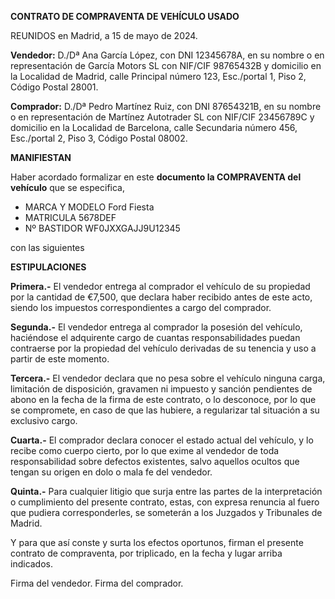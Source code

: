 ﻿**CONTRATO DE COMPRAVENTA DE VEHÍCULO USADO**

REUNIDOS en Madrid, a 15 de mayo de 2024.

**Vendedor:**
D./Dª Ana García López, con DNI 12345678A, en su nombre o en representación de García Motors SL con NIF/CIF 98765432B y
domicilio en la Localidad de Madrid, calle Principal número 123, Esc./portal 1, Piso 2, Código Postal 28001.

**Comprador:**
D./Dª Pedro Martínez Ruiz, con DNI 87654321B, en su nombre o en representación de Martínez Autotrader SL con NIF/CIF
23456789C y domicilio en la Localidad de Barcelona, calle Secundaria número 456, Esc./portal 2, Piso 3,
Código Postal 08002.

**MANIFIESTAN**

Haber acordado formalizar en este **documento la COMPRAVENTA del vehículo** que se especifica,

* MARCA Y MODELO Ford Fiesta
* MATRICULA 5678DEF
* Nº BASTIDOR WF0JXXGAJJ9U12345

con las siguientes

**ESTIPULACIONES**

**Primera.-** El vendedor entrega al comprador el vehículo de su propiedad por la cantidad de €7,500, que declara haber
recibido antes de este acto, siendo los impuestos correspondientes a cargo del comprador.

**Segunda.-** El vendedor entrega al comprador la posesión del vehículo, haciéndose el adquirente cargo de cuantas
responsabilidades puedan contraerse por la propiedad del vehículo derivadas de su tenencia y uso a partir de este
momento.

**Tercera.-** El vendedor declara que no pesa sobre el vehículo ninguna carga, limitación de disposición, gravamen ni
impuesto y sanción pendientes de abono en la fecha de la firma de este contrato, o lo desconoce, por lo que se
compromete, en caso de que las hubiere, a regularizar tal situación a su exclusivo cargo.

**Cuarta.-** El comprador declara conocer el estado actual del vehículo, y lo recibe como cuerpo cierto, por lo que
exime al vendedor de toda responsabilidad sobre defectos existentes, salvo aquellos ocultos que tengan su origen en dolo
o mala fe del vendedor.

**Quinta.-** Para cualquier litigio que surja entre las partes de la interpretación o cumplimiento del presente
contrato, estas, con expresa renuncia al fuero que pudiera corresponderles, se someterán a los Juzgados y Tribunales de
Madrid.

Y para que así conste y surta los efectos oportunos, firman el presente contrato de compraventa, por triplicado, en la
fecha y lugar arriba indicados.

Firma del vendedor. Firma del comprador.
